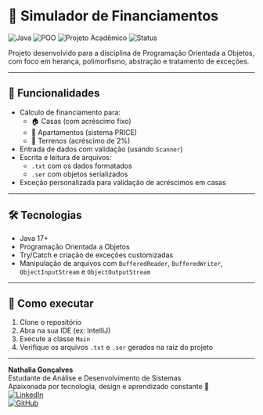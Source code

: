 # 💸 Simulador de Financiamentos

![Java](https://img.shields.io/badge/Java-17%2B-ff69b4?style=flat&logo=java)
![POO](https://img.shields.io/badge/Programação%20Orientada%20a%20Objetos-%E2%9C%94%EF%B8%8F-da70d6)
![Projeto Acadêmico](https://img.shields.io/badge/Projeto-Acadêmico-ffb6c1)
![Status](https://img.shields.io/badge/Status-Concluído-9370db)

Projeto desenvolvido para a disciplina de Programação Orientada a Objetos, com foco em herança, polimorfismo, abstração e tratamento de exceções.

---

## 📌 Funcionalidades

- Cálculo de financiamento para:
  - 🏠 Casas (com acréscimo fixo)
  - 🏢 Apartamentos (sistema PRICE)
  - 🌳 Terrenos (acréscimo de 2%)
- Entrada de dados com validação (usando `Scanner`)
- Escrita e leitura de arquivos:
  - `.txt` com os dados formatados
  - `.ser` com objetos serializados
- Exceção personalizada para validação de acréscimos em casas

---

## 🛠️ Tecnologias

- Java 17+
- Programação Orientada a Objetos
- Try/Catch e criação de exceções customizadas
- Manipulação de arquivos com `BufferedReader`, `BufferedWriter`, `ObjectInputStream` e `ObjectOutputStream`

---

## 🚀 Como executar

1. Clone o repositório  
2. Abra na sua IDE (ex: IntelliJ)  
3. Execute a classe `Main`  
4. Verifique os arquivos `.txt` e `.ser` gerados na raiz do projeto

---

**Nathalia Gonçalves**  
Estudante de Análise e Desenvolvimento de Sistemas  
Apaixonada por tecnologia, design e aprendizado constante 💜  
[![LinkedIn](https://img.shields.io/badge/LinkedIn-Nathalia%20G.-ff69b4?style=flat&logo=linkedin)](https://linkedin.com/in/nathaliatg)  
[![GitHub](https://img.shields.io/badge/GitHub-nathaliatg-9370db?style=flat&logo=github)](https://github.com/nathaliatg)
